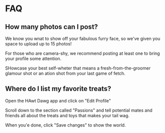# FAQ


## How many photos can I post?

We know you wnat to show off your fabulous furry face, so we've given you 
space to upload up to 15 photos!

For those who are camera-shy, we recommend posting at least one to bring 
your profile some attention.

SHowcase your best self-wheter that means a fresh-from-the-groomer glamour 
shot or an ation shot from your last game of fetch. 

## Where do I list my favorite treats?


Open the HAwt Dawg app and click on "Edit Profile"

Scroll down to the section called "Passions" and tell potential mates and friends all about 
the treats and toys that makes your tail wag. 

When you'e done, click "Save changes" to show the world. 